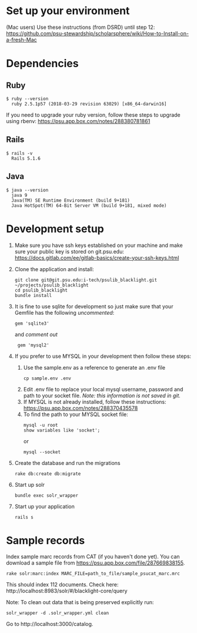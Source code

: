 # Set up your environment 
(Mac users) Use these instructions (from DSRD) until step 12: https://github.com/psu-stewardship/scholarsphere/wiki/How-to-Install-on-a-fresh-Mac

# Dependencies 

## Ruby
```
$ ruby --version
  ruby 2.5.1p57 (2018-03-29 revision 63029) [x86_64-darwin16]
```
If you need to upgrade your ruby version, follow these steps to upgrade using rbenv: https://psu.app.box.com/notes/288380781861

## Rails
``` 
$ rails -v
  Rails 5.1.6
```

## Java

```
$ java --version
  java 9
  Java(TM) SE Runtime Environment (build 9+181)
  Java HotSpot(TM) 64-Bit Server VM (build 9+181, mixed mode)
```

# Development setup
1.  Make sure you have ssh keys established on your machine and make sure your public key is stored on git.psu.edu: https://docs.gitlab.com/ee/gitlab-basics/create-your-ssh-keys.html
1.  Clone the application and install:
    ``` 
    git clone git@git.psu.edu:i-tech/psulib_blacklight.git ~/projects/psulib_blacklight
    cd psulib_blacklight
    bundle install
    ```

1. It is fine to use sqlite for development so just make sure that your Gemfile has the following *uncommented*:    
    ```
    gem 'sqlite3'
    ```
    
    and *comment out* 
    
    ```
     gem 'mysql2'
    ```
    
1.  If you prefer to use MYSQL in your development then follow these steps:
      1.  Use the sample.env as a reference to generate an .env file
          ```
          cp sample.env .env
          ```
      1.  Edit .env file to replace your local mysql username, password and path to your socket file. *Note: this information is not saved in git.*
      1.  If MYSQL is not already installed, follow these instructions: https://psu.app.box.com/notes/288370435578 
      1.  To find the path to your MYSQL socket file:
          ```
          mysql -u root
          show variables like 'socket';
          ```
            or 
          ```
          mysql --socket
          ```
1.  Create the database and run the migrations
    ```
    rake db:create db:migrate
    ```

1.  Start up solr
    ```
    bundle exec solr_wrapper
    ```

1.  Start up your application
    ```
    rails s
    ```

# Sample records
Index sample marc records from CAT (if you haven't done yet). You can download a sample file from https://psu.app.box.com/file/287669838155.
```
rake solr:marc:index MARC_FILE=path_to_file/sample_psucat_marc.mrc 
```
This should index 112 documents. Check here: http://localhost:8983/solr/#/blacklight-core/query

Note: To clean out data that is being preserved explicitly run:
```
solr_wrapper -d .solr_wrapper.yml clean
```

Go to http://localhost:3000/catalog.
